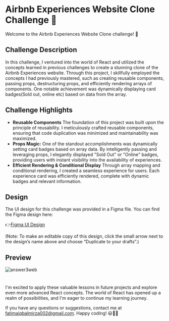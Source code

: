# Airbnb Experiences Website Clone Challenge 🏡
Welcome to the Airbnb Experiences Website Clone challenge! 🚀

## Challenge Description

In this challenge, I ventured into the world of React and utilized the concepts learned in previous challenges to create a stunning clone of the Airbnb Experiences website. Through this project, I skillfully employed the concepts I had previously mastered, such as creating reusable components, passing props, destructuring props, and efficiently rendering arrays of components. One notable achievement was dynamically displaying card badges(Sold out, online etc) based on data from the array.

## Challenge Highlights
- **Reusable Components**
The foundation of this project was built upon the principle of reusability. I meticulously crafted reusable components, ensuring that code duplication was minimized and maintainability was maximized.
- **Props Magic:**
One of the standout accomplishments was dynamically setting card badges based on array data. By intelligently passing and leveraging props, I elegantly displayed "Sold Out" or "Online" badges, providing users with instant visibility into the availability of experiences.
- **Efficient Rendering & Conditional Display**
Through array mapping and conditional rendering, I created a seamless experience for users. Each experience card was efficiently rendered, complete with dynamic badges and relevant information.

## Design

The UI design for this challenge was provided in a Figma file. You can find the Figma design here:

👉[Figma UI Design](https://www.figma.com/file/4YjrygFEXOcDp9AAnVFv7o/Airbnb-Experiences?type=design&node-id=0-1&mode=design&t=ZI3yfppjqpWEdekO-0)

(Note: To make an editable copy of this design, click the small arrow next to the design’s name above and choose “Duplicate to your drafts”.)

## Preview
![answer3web](https://github.com/fatimaiqbal02/reactJs-practiceCodes/assets/111382869/2d256dad-f1c6-4cd2-b257-c67e8f68ca49)


#
I'm excited to apply these valuable lessons in future projects and explore even more advanced React concepts. The world of React has opened up a realm of possibilities, and I'm eager to continue my learning journey.

If you have any questions or suggestions, contact me at fatimaiqbalmirza002@gmail.com. 
Happy coding! 😃👩‍💻
